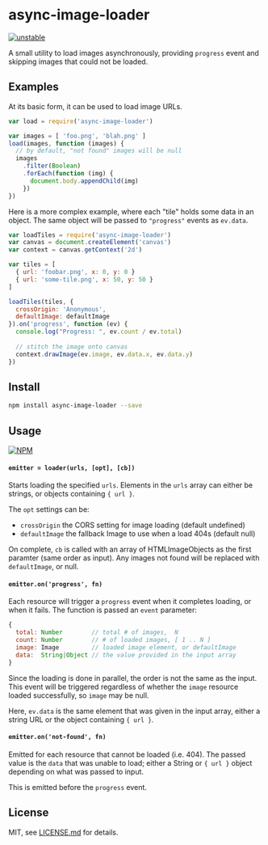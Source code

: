 # async-image-loader

[![unstable](http://badges.github.io/stability-badges/dist/unstable.svg)](http://github.com/badges/stability-badges)

A small utility to load images asynchronously, providing `progress` event and skipping images that could not be loaded. 

## Examples

At its basic form, it can be used to load image URLs.

```js
var load = require('async-image-loader')

var images = [ 'foo.png', 'blah.png' ]
load(images, function (images) {
  // by default, "not found" images will be null
  images
    .filter(Boolean)
    .forEach(function (img) {
      document.body.appendChild(img)
    })
})
```

Here is a more complex example, where each "tile" holds some data in an object. The same object will be passed to `"progress"` events as `ev.data`.

```js
var loadTiles = require('async-image-loader')
var canvas = document.createElement('canvas')
var context = canvas.getContext('2d')

var tiles = [
  { url: 'foobar.png', x: 0, y: 0 }
  { url: 'some-tile.png', x: 50, y: 50 }
]

loadTiles(tiles, {
  crossOrigin: 'Anonymous',
  defaultImage: defaultImage
}).on('progress', function (ev) {
  console.log("Progress: ", ev.count / ev.total)
  
  // stitch the image onto canvas
  context.drawImage(ev.image, ev.data.x, ev.data.y)
})
```

## Install

```sh
npm install async-image-loader --save
```

## Usage

[![NPM](https://nodei.co/npm/async-image-loader.png)](https://www.npmjs.com/package/async-image-loader)

#### `emitter = loader(urls, [opt], [cb])`

Starts loading the specified `urls`. Elements in the `urls` array can either be strings, or objects containing `{ url }`.

The `opt` settings can be:

- `crossOrigin` the CORS setting for image loading (default undefined)
- `defaultImage` the fallback Image to use when a load 404s (default null) 

On complete, `cb` is called with an array of HTMLImageObjects as the first paramter (same order as input). Any images not found will be replaced with `defaultImage`, or null.

#### `emitter.on('progress', fn)`

Each resource will trigger a `progress` event when it completes loading, or when it fails. The function is passed an `event` parameter:

```js
{
  total: Number        // total # of images,  N
  count: Number        // # of loaded images, [ 1 .. N ]
  image: Image         // loaded image element, or defaultImage
  data:  String|Object // the value provided in the input array
}
```

Since the loading is done in parallel, the order is not the same as the input. This event will be triggered regardless of whether the `image` resource loaded successfully, so `image` may be null.

Here, `ev.data` is the same element that was given in the input array, either a string URL or the object containing `{ url }`.

#### `emitter.on('not-found', fn)`

Emitted for each resource that cannot be loaded (i.e. 404). The passed value is the `data` that was unable to load; either a String or `{ url }` object depending on what was passed to input.

This is emitted before the `progress` event.

## License

MIT, see [LICENSE.md](http://github.com/Jam3/async-image-loader/blob/master/LICENSE.md) for details.

